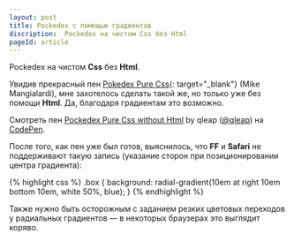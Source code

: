 ```yaml
---
layout: post
title: Pockedex с помощью градиентов
discription:  Pockedex на чистом Css без Html 
pageId: article
---
```


Pockedex на чистом <b>Css</b> без <b>Html</b>.

Увидив прекрасный пен [Pokedex Pure Css](http://codepen.io/mikemang/pen/YpQKMv){: target="_blank"} (Mike Mangialardi),
мне захотелось сделать такой же, но только уже без помощи <b>Html</b>. Да, благодаря  градиентам это возможно.

<p data-height="420" data-theme-id="light" data-slug-hash="QGgQvz" data-default-tab="result" data-user="qleap" data-embed-version="2" data-pen-title="Pockedex Pure Css without Html" class="codepen">Смотреть пен <a href="http://codepen.io/qleap/pen/QGgQvz/">Pockedex Pure Css without Html</a> by qleap (<a href="http://codepen.io/qleap">@qleap</a>) на <a href="http://codepen.io">CodePen</a>.</p>
<script async src="https://production-assets.codepen.io/assets/embed/ei.js"></script>

После того, как пен уже был готов, выяснилось, что <b>FF</b> и <b>Safari</b> не поддерживают такую запись
(указание сторон при позиционировании центра градиента):

{% highlight css %}
.box {
  background: radial-gradient(10em at right 10em bottom 10em, white 50%, blue);
}
{% endhighlight %}

Также нужно быть осторожным с заданием резких цветовых переходов у радиальных градиентов&nbsp;&mdash; в некоторых браузерах
это выглядит коряво.

